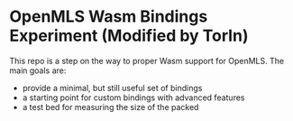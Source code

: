 # OpenMLS Wasm Bindings Experiment (Modified by Torln)

This repo is a step on the way to proper Wasm support for OpenMLS.
The main goals are:

- provide a minimal, but still useful set of bindings
- a starting point for custom bindings with advanced features
- a test bed for measuring the size of the packed
